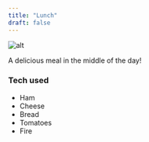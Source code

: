 ```yaml
---
title: "Lunch"
draft: false
---
```


![alt](/lunch.jpg)

A delicious meal in the middle of the day!

### Tech used

* Ham
* Cheese
* Bread
* Tomatoes
* Fire
